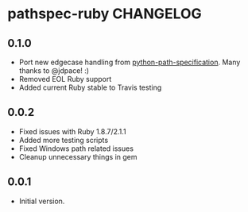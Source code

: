 # pathspec-ruby CHANGELOG

## 0.1.0
- Port new edgecase handling from [python-path-specification](https://github.com/cpburnz/python-path-specification/pull/8). Many thanks to @jdpace! :)
- Removed EOL Ruby support
- Added current Ruby stable to Travis testing

## 0.0.2
- Fixed issues with Ruby 1.8.7/2.1.1
- Added more testing scripts
- Fixed Windows path related issues
- Cleanup unnecessary things in gem

## 0.0.1
- Initial version.
